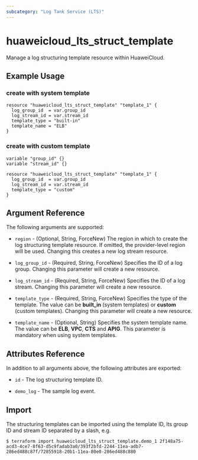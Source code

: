 ```yaml
---
subcategory: "Log Tank Service (LTS)"
---
```


# huaweicloud_lts_struct_template

Manage a log structuring template resource within HuaweiCloud.

## Example Usage

### create with system template

```hcl
resource "huaweicloud_lts_struct_template" "template_1" {
  log_group_id  = var.group_id
  log_stream_id = var.stream_id
  template_type = "built-in"
  template_name = "ELB"
}
```

### create with custom template

```hcl
variable "group_id" {}
variable "stream_id" {}

resource "huaweicloud_lts_struct_template" "template_1" {
  log_group_id  = var.group_id
  log_stream_id = var.stream_id
  template_type = "custom"
}
```

## Argument Reference

The following arguments are supported:

* `region` - (Optional, String, ForceNew) The region in which to create the log structuring template resource.
  If omitted, the provider-level region will be used. Changing this creates a new log stream resource.

* `log_group_id` - (Required, String, ForceNew) Specifies the ID of a log group. Changing this parameter will create
  a new resource.

* `log_stream_id` - (Required, String, ForceNew) Specifies the ID of a log stream. Changing this parameter will create
  a new resource.

* `template_type` - (Required, String, ForceNew) Specifies the type of the template. The value can be
  **built_in** (system templates) or **custom** (custom templates).
  Changing this parameter will create a new resource.

* `template_name` - (Optional, String) Specifies the system template name. The value can be **ELB**, **VPC**, **CTS**
  and **APIG**. This parameter is mandatory when using system templates.

## Attributes Reference

In addition to all arguments above, the following attributes are exported:

* `id` - The log structuring template ID.

* `demo_log` - The sample log event.

## Import

The structuring templates can be imported using the template ID, lts group ID and stream ID separated by a slash, e.g.

```
$ terraform import huaweicloud_lts_struct_template.demo_1 2f148a75-acd3-4ce7-8f63-d5c9fadab3a0/393f2bfd-2244-11ea-adb7-286ed488c87f/72855918-20b1-11ea-80e0-286ed488c880
```
